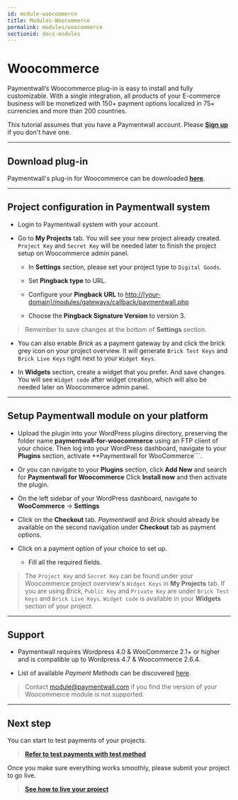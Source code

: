 ```yaml
---
id: module-woocommerce
title: Modules-Woocommerce
permalink: modules/woocommerce
sectionid: docs-modules
---
```


# Woocommerce

Paymentwall’s Woocommerce plug-in is easy to install and fully customizable. With a single integration, all products of your E-commerce business will be monetized with 150+ payment options localized in 75+ currencies and more than 200 countries. 

This tutorial assumes that you have a Paymentwall account. Please **[Sign up](https://api.paymentwall.com/pwaccount/signup?source=Woocommerce&mode=merchant)** if you don't have one.

***

## Download plug-in

Paymentwall's plug-in for Woocommerce can be downloaded **[here](https://github.com/paymentwall)**.

***

## Project configuration in Paymentwall system

+ Login to Paymentwall system with your account.

+ Go to **My Projects** tab. You will see your new project already created. ```Project Key``` and ```Secret Key``` will be needed later to finish the project setup on Woocommerce admin panel.

	- In **Settings** section, please set your project type to ```Digital Goods```.

	- Set **Pingback type** to URL.

	- Configure your **Pingback URL** to [http://[your-domain]/modules/gateways/callback/paymentwall.php]()

	- Choose the **Pingback Signature Version** to version 3.

> Remember to  save changes at the bottom of **Settings** section.

+ You can also enable *Brick* as a payment gateway by and click the brick grey icon on your project overview. It will generate ```Brick Test Keys``` and ```Brick Live Keys``` right next to your ```Widget Keys```.

+ In **Widgets** section, create a widget that you prefer. And save changes. You will see ```Widget code``` after widget creation, which will also be needed later on Woocommerce admin panel.

***

## Setup Paymentwall module on your platform

+ Upload the plugin into your WordPress plugins directory, preserving the folder name **paymentwall-for-woocommerce** using an FTP client of your choice. Then log into your WordPress dashboard, navigate to your **Plugins** section, activate **Paymentwall for WooCommerce```.

+ Or you can navigate to your **Plugins** section, click **Add New** and search for **Paymentwall for Woocommerce** Click **Install now** and then activate the plugin.

+ On the left sidebar of your WordPress dashboard, navigate to **WooCommerce** -> **Settings**

+ Click on the **Checkout** tab. *Paymentwall* and *Brick* should already be available on the second navigation under **Checkout** tab as payment options.

+ Click on a payment option of your choice to set up.

	- Fill all the required fields.

> The ```Project Key``` and ```Secret Key``` can be found under your Woocommerce project overview's ```Widget Keys``` in **My Projects** tab. If you are using *Brick*, ```Public Key``` and ```Private Key``` are under ```Brick Test Keys``` and ```Brick Live Keys```. ```Widget code``` is available in your **Widgets** section of your project.

***

## Support

+ Paymentwall requires Wordpress  4.0 & WooCommerce 2.1+ or higher and is compatible up to Wordpress 4.7 & Woocommerce 2.6.4.

+ List of available *Payment Methods* can be discovered [here](https://www.paymentwall.com/en/payment-methods).

> Contact [module@paymentwall.com](mailto:module@paymentwall.com) if you find the version of your Woocommerce module is not supported.

***

## Next step

You can start to test payments of your projects.

> **[Refer to test payments with test method](/sandbox/test-payment)**

Once you make sure everything works smoothly, please submit your project to go live.

> **[See how to live your project](/guides/review-home)**
